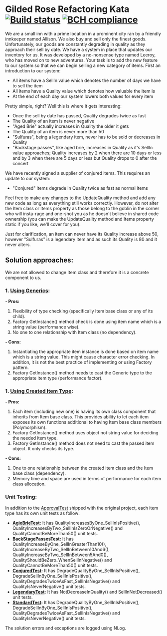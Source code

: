 # Gilded Rose Refactoring Kata [![Build status](https://ci.appveyor.com/api/projects/status/96m4ue9c2agep5y7?svg=true)](https://ci.appveyor.com/project/diaakhateeb/masterinmedia-gildedrose-refactoringkata) [![BCH compliance](https://bettercodehub.com/edge/badge/diaakhateeb/MasterInMedia_GildedRose-RefactoringKata?branch=master)](https://bettercodehub.com/)

We are a small inn with a prime location in a prominent city ran by a friendly innkeeper named Allison. We also buy and sell only the finest goods. Unfortunately, our goods are constantly degrading in quality as they approach their sell by date. We have a system in place that updates our inventory for us. It was developed by a no-nonsense type named Leeroy, who has moved on to new adventures. Your task is to add the new feature to our system so that we can begin selling a new category of items. First an introduction to our system:

-   All items have a SellIn value which denotes the number of days we have to sell the item
-   All items have a Quality value which denotes how valuable the item is
-   At the end of each day our system lowers both values for every item

Pretty simple, right? Well this is where it gets interesting:

-   Once the sell by date has passed, Quality degrades twice as fast
-   The Quality of an item is never negative
-   "Aged Brie" actually increases in Quality the older it gets
-   The Quality of an item is never more than 50
-   "Sulfuras", being a legendary item, never has to be sold or decreases in Quality
-   "Backstage passes", like aged brie, increases in Quality as it's SellIn value approaches; Quality increases by 2 when there are 10 days or less and by 3 when there are 5 days or less but Quality drops to 0 after the concert

We have recently signed a supplier of conjured items. This requires an update to our system:

-   "Conjured" items degrade in Quality twice as fast as normal items

Feel free to make any changes to the UpdateQuality method and add any new code as long as everything still works correctly. However, do not alter the Item class or Items property as those belong to the goblin in the corner who will insta-rage and one-shot you as he doesn't believe in shared code ownership (you can make the UpdateQuality method and Items property static if you like, we'll cover for you).

Just for clarification, an item can never have its Quality increase above 50, however "Sulfuras" is a legendary item and as such its Quality is 80 and it never alters.

## Solution approaches:
We are not allowed to change Item class and therefore it is a concrete component to us.

### 1. [Using Generics](https://github.com/diaakhateeb/MasterInMedia_GildedRose-RefactoringKata/tree/master/MasterInMedia_GildedRose-RefactoringKata):

 **- Pros:**
1. Flexibility of type checking (specifically Item base class or any of its child).
2. Factory GetInstance() method check is done using item name which is a string value (performance wise).
3. No one to one relationship with Item class (no dependency).

**- Cons:**
1. Instantiating the appropriate item instance is done based on item name which is a string value. This might cause character error checking. In addition, it is not the best practice of implementing or using Factory pattern.
2. Factory GetInstance() method needs to cast the Generic type to the appropriate item type (performance factor).


### 1. [Using Created Item Type](https://github.com/diaakhateeb/MasterInMedia_GildedRose-RefactoringKata/tree/master/MasterInMedia_GildedRose-RefactoringKataV2):

 **- Pros:**
1. Each item (including new one) is having its own class component that inherits from Item base class. This provides ability to let each item exposes its own functions additional to having Item base class members (Polymorphism).
2. Factory GetInstance() method uses object not string value for deciding the needed item type.
3. Factory GetInstance() method does not need to cast the passed item object. It only checks its type.

**- Cons:**
1. One to one relationship between the created item class and the Item base class (dependency).
2. Memory time and space are used in terms of performance for each item class allocation.

### Unit Testing:
In addition to the [ApprovalTest](https://github.com/diaakhateeb/MasterInMedia_GildedRose-RefactoringKata/blob/master/MasterInMedia_GildedRose-RefactoringKataTest/ApprovalTest.cs) shipped with the original project, each item type has its own unit tests as follow:

 - **[AgieBrieTest](https://github.com/diaakhateeb/MasterInMedia_GildedRose-RefactoringKata/blob/master/MasterInMedia_GildedRose-RefactoringKataTest/AgieBrieTest.cs):** It has QualityIncreasesByOne_SellInIsPositive(), QualityIncreasesByTwo_SellInIsZeroOrNegative() and QualityCannotBeMoreThan50() unit tests.
- **[BackStagePassesTest](https://github.com/diaakhateeb/MasterInMedia_GildedRose-RefactoringKata/blob/master/MasterInMedia_GildedRose-RefactoringKataTest/BackStagePassesTest.cs):** It has QualityIncreaseByOne_SellInGreaterThan10(), QualityIncreaseByTwo_SellInBetween10And6(), QualityIncreaseByTwo_SellInBetween5And0(), QualityShouldBeZero_WhenSellInNegative() and QualityCannotBeMoreThan50() unit tests.
- **[ConjuredTest](https://github.com/diaakhateeb/MasterInMedia_GildedRose-RefactoringKata/blob/master/MasterInMedia_GildedRose-RefactoringKataTest/ConjuredTest.cs):** It has DegradeQualityByOne_SellInIsPositive(), DegradeSellInByOne_SellInIsPositive(), QualityDegradesTwiceAsFast_SellInIsNegative() and QualityIsNeverNegative() unit tests.
- **[LegendaryTest](https://github.com/diaakhateeb/MasterInMedia_GildedRose-RefactoringKata/blob/master/MasterInMedia_GildedRose-RefactoringKataTest/LegendaryTest.cs):** It has NotDecreaseInQuality() and SellInNotDecreased() unit tests.
 - **[StandardTest](https://github.com/diaakhateeb/MasterInMedia_GildedRose-RefactoringKata/blob/master/MasterInMedia_GildedRose-RefactoringKataTest/StandardTest.cs):** It has DegradeQualityByOne_SellInIsPositive(), DegradeSellInByOne_SellInIsPositive(), QualityDegradesTwiceAsFast_SellInIsNegative() and QualityIsNeverNegative() unit tests.

The solution errors and exceptions are logged using NLog.
